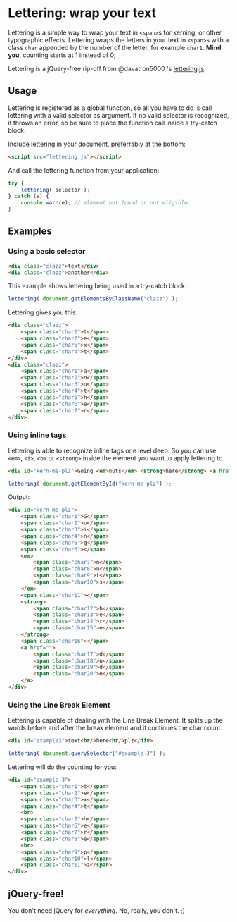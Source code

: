 # Lettering: wrap your text

Lettering is a simple way to wrap your text in `<span>`s for kerning, or other typographic effects. Lettering wraps the letters in your text in `<span>`s with a class `char` appended by the number of the letter, for example `char1`. __Mind you__, counting starts at 1 instead of 0;

Lettering is a jQuery-free rip-off from @davatron5000 's [lettering.js](https://github.com/davatron5000/Lettering.js).


## Usage
Lettering is registered as a global function, so all you have to do is call lettering with a valid selector as argument. If no valid selector is recognized, it throws an error, so be sure to place the function call inside a try-catch block.


Include lettering in your document, preferrably at the bottom:

````html
<script src="lettering.js"></script>
````

And call the lettering function from your application:

````javascript
try {
	lettering( selector );
} catch (e) {
	console.warn(e); // element not found or not eligible;
}
````


## Examples


### Using a basic selector

````html
<div class="clazz">text</div>
<div class="clazz">another</div>
````

This example shows lettering being used in a try-catch block.

````javascript
lettering( document.getElementsByClassName("clazz") );
````

Lettering gives you this:

````html
<div class="clazz">
	<span class="char1">t</span>
	<span class="char2">e</span>
	<span class="char5">x</span>
	<span class="char4">t</span>
</div>
<div class="clazz">
	<span class="char1">a</span>
	<span class="char2">n</span>
	<span class="char3">o</span>
	<span class="char4">t</span>
	<span class="char5">h</span>
	<span class="char6">e</span>
	<span class="char7">r</span>
</div>
````


### Using inline tags
Lettering is able to recognize inline tags one level deep. So you can use `<em>`, `<i>`, `<b>` or `<strong>` inside the element you want to apply lettering to.

````html
<div id="kern-me-plz">Going <em>nuts</em> <strong>here</strong> <a href="">dude</a></div>
````

````javascript
lettering( document.getElementById("kern-me-plz") );
````

Output:

````html
<div id="kern-me-plz">
	<span class="char1">G</span>
	<span class="char2">o</span>
	<span class="char3">i</span>
	<span class="char4">n</span>
	<span class="char5">g</span>
	<span class="char6"></span> 
	<em>
		<span class="char7">n</span>
		<span class="char8">u</span>
		<span class="char9">t</span>
		<span class="char10">s</span>
	</em>
	<span class="char11"></span>
	<strong>
		<span class="char12">h</span>
		<span class="char13">e</span>
		<span class="char14">r</span>
		<span class="char15">e</span>
	</strong>
	<span class="char16"></span>
	<a href="">
		<span class="char17">d</span>
		<span class="char18">u</span>
		<span class="char19">d</span>
		<span class="char20">e</span>
	</a>
</div>
````


### Using the Line Break Element
Lettering is capable of dealing with the Line Break Element. It splits up the words before and after the break element and it continues the char count.

````html
<div id="example3">text<br/>here<br/>plz</div>
````

````javascript
lettering( document.querySelector("#example-3") );
````

Lettering will do the counting for you:

````html
<div id="example-3">
	<span class="char1">t</span>
	<span class="char2">e</span>
	<span class="char3">x</span>
	<span class="char4">t</span>
	<br>
	<span class="char5">h</span>
	<span class="char6">e</span>
	<span class="char7">r</span>
	<span class="char8">e</span>
	<br>
	<span class="char9">p</span>
	<span class="char10">l</span>
	<span class="char11">z</span>
</div>
````


## jQuery-free!
You don't need jQuery for _everything_. No, really, you don't. ;)
